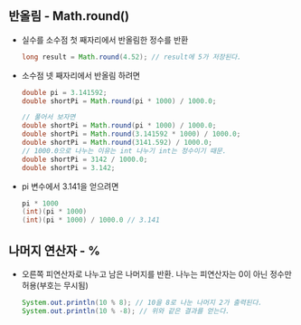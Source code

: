 ## 반올림 - Math.round()

- 실수를 소수점 첫 째자리에서 반올림한 정수를 반환
    
    ```java
    long result = Math.round(4.52); // result에 5가 저장된다.
    ```
    
- 소수점 넷 째자리에서 반올림 하려면
    
    ```java
    double pi = 3.141592;
    double shortPi = Math.round(pi * 1000) / 1000.0;
    
    // 풀어서 보자면
    double shortPi = Math.round(pi * 1000) / 1000.0;
    double shortPi = Math.round(3.141592 * 1000) / 1000.0;
    double shortPi = Math.round(3141.592) / 1000.0;
    // 1000.0으로 나누는 이유는 int 나누기 int는 정수이기 때문.
    double shortPi = 3142 / 1000.0;
    double shortPi = 3.142;
    ```
    
- pi 변수에서 3.141을 얻으려면
    
    ```java
    pi * 1000
    (int)(pi * 1000)
    (int)(pi * 1000) / 1000.0 // 3.141
    ```
    

## 나머지 연산자 - %

- 오른쪽 피연산자로 나누고 남은 나머지를 반환. 나누는 피연산자는 0이 아닌 정수만 허용(부호는 무시됨)
    
    ```java
    System.out.println(10 % 8); // 10을 8로 나눈 나머지 2가 출력된다.
    System.out.println(10 % -8); // 위와 같은 결과를 얻는다.
    ```